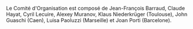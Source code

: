 Le Comité d'Organisation est composé de Jean-François Barraud, Claude Hayat, Cyril Lecuire, Alexey Muranov, Klaus Niederkrüger (Toulouse), John Guaschi (Caen), Luisa Paoluzzi (Marseille) et Joan Porti (Barcelone). 
